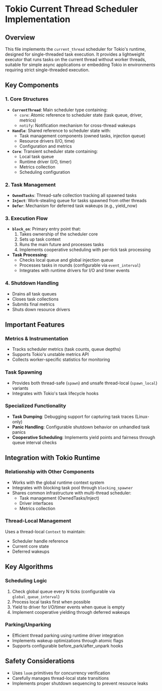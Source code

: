 # Tokio Current Thread Scheduler Implementation

## Overview
This file implements the `current_thread` scheduler for Tokio's runtime, designed for single-threaded task execution. It provides a lightweight executor that runs tasks on the current thread without worker threads, suitable for simple async applications or embedding Tokio in environments requiring strict single-threaded execution.

## Key Components

### 1. Core Structures
- **`CurrentThread`**: Main scheduler type containing:
  - `core`: Atomic reference to scheduler state (task queue, driver, metrics)
  - `notify`: Notification mechanism for cross-thread wakeups
- **`Handle`**: Shared reference to scheduler state with:
  - Task management components (owned tasks, injection queue)
  - Resource drivers (I/O, time)
  - Configuration and metrics
- **`Core`**: Transient scheduler state containing:
  - Local task queue
  - Runtime driver (I/O, timer)
  - Metrics collection
  - Scheduling configuration

### 2. Task Management
- **`OwnedTasks`**: Thread-safe collection tracking all spawned tasks
- **`Inject`**: Work-stealing queue for tasks spawned from other threads
- **`Defer`**: Mechanism for deferred task wakeups (e.g., yield_now)

### 3. Execution Flow
- **`block_on`**: Primary entry point that:
  1. Takes ownership of the scheduler core
  2. Sets up task context
  3. Runs the main future and processes tasks
  4. Implements cooperative scheduling with per-tick task processing
- **Task Processing**:
  - Checks local queue and global injection queue
  - Processes tasks in rounds (configurable via `event_interval`)
  - Integrates with runtime drivers for I/O and timer events

### 4. Shutdown Handling
- Drains all task queues
- Closes task collections
- Submits final metrics
- Shuts down resource drivers

## Important Features

### Metrics & Instrumentation
- Tracks scheduler metrics (task counts, queue depths)
- Supports Tokio's unstable metrics API
- Collects worker-specific statistics for monitoring

### Task Spawning
- Provides both thread-safe (`spawn`) and unsafe thread-local (`spawn_local`) variants
- Integrates with Tokio's task lifecycle hooks

### Specialized Functionality
- **Task Dumping**: Debugging support for capturing task traces (Linux-only)
- **Panic Handling**: Configurable shutdown behavior on unhandled task panics
- **Cooperative Scheduling**: Implements yield points and fairness through queue interval checks

## Integration with Tokio Runtime

### Relationship with Other Components
- Works with the global runtime context system
- Integrates with blocking task pool through `blocking_spawner`
- Shares common infrastructure with multi-thread scheduler:
  - Task management (OwnedTasks/Inject)
  - Driver interfaces
  - Metrics collection

### Thread-Local Management
Uses a thread-local `Context` to maintain:
- Scheduler handle reference
- Current core state
- Deferred wakeups

## Key Algorithms

### Scheduling Logic
1. Check global queue every N ticks (configurable via `global_queue_interval`)
2. Process local tasks first when possible
3. Yield to driver for I/O/timer events when queue is empty
4. Implement cooperative yielding through deferred wakeups

### Parking/Unparking
- Efficient thread parking using runtime driver integration
- Implements wakeup optimizations through atomic flags
- Supports configurable before_park/after_unpark hooks

## Safety Considerations
- Uses `loom` primitives for concurrency verification
- Carefully manages thread-local state transitions
- Implements proper shutdown sequencing to prevent resource leaks
